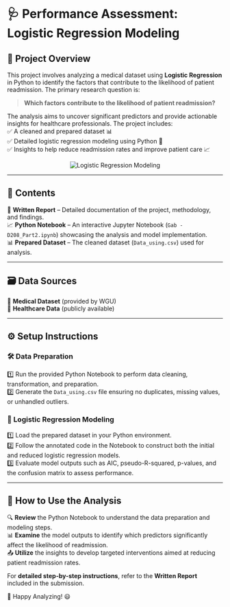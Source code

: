 # 🩺 Performance Assessment: Logistic Regression Modeling

## 📌 Project Overview  
This project involves analyzing a medical dataset using **Logistic Regression** in Python to identify the factors that contribute to the likelihood of patient readmission. The primary research question is:  
> **Which factors contribute to the likelihood of patient readmission?**

The analysis aims to uncover significant predictors and provide actionable insights for healthcare professionals. The project includes:  
✅ A cleaned and prepared dataset 📊  
✅ Detailed logistic regression modeling using Python 🐍  
✅ Insights to help reduce readmission rates and improve patient care 📈  

<p align="center">
  <img src="https://media.giphy.com/media/11s7Ke7jcNxCHS/giphy.gif" alt="Logistic Regression Modeling">
</p>

---

## 📂 Contents  
📄 **Written Report** – Detailed documentation of the project, methodology, and findings.  
📈 **Python Notebook** – An interactive Jupyter Notebook (`Gab - D208_Part2.ipynb`) showcasing the analysis and model implementation.  
📊 **Prepared Dataset** – The cleaned dataset (`Data_using.csv`) used for analysis.

---

## 🗃️ Data Sources  
📌 **Medical Dataset** (provided by WGU)  
📌 **Healthcare Data** (publicly available)

---

## ⚙️ Setup Instructions  

### 🛠️ Data Preparation  
1️⃣ Run the provided Python Notebook to perform data cleaning, transformation, and preparation.  
2️⃣ Generate the `Data_using.csv` file ensuring no duplicates, missing values, or unhandled outliers.

### 🐍 Logistic Regression Modeling  
1️⃣ Load the prepared dataset in your Python environment.  
2️⃣ Follow the annotated code in the Notebook to construct both the initial and reduced logistic regression models.  
3️⃣ Evaluate model outputs such as AIC, pseudo-R-squared, p-values, and the confusion matrix to assess performance.

---

## 🎯 How to Use the Analysis  
🔍 **Review** the Python Notebook to understand the data preparation and modeling steps.  
📊 **Examine** the model outputs to identify which predictors significantly affect the likelihood of readmission.  
📤 **Utilize** the insights to develop targeted interventions aimed at reducing patient readmission rates.

For **detailed step-by-step instructions**, refer to the **Written Report** included in the submission.

🚀 Happy Analyzing! 😃

